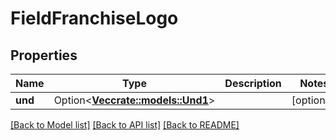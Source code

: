 # FieldFranchiseLogo

## Properties

Name | Type | Description | Notes
------------ | ------------- | ------------- | -------------
**und** | Option<[**Vec<crate::models::Und1>**](Und1.md)> |  | [optional]

[[Back to Model list]](../README.md#documentation-for-models) [[Back to API list]](../README.md#documentation-for-api-endpoints) [[Back to README]](../README.md)


